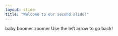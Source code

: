 ```yaml
---
layout: slide
title: "Welcome to our second slide!"
---
```

baby boomer zoomer
Use the left arrow to go back!
